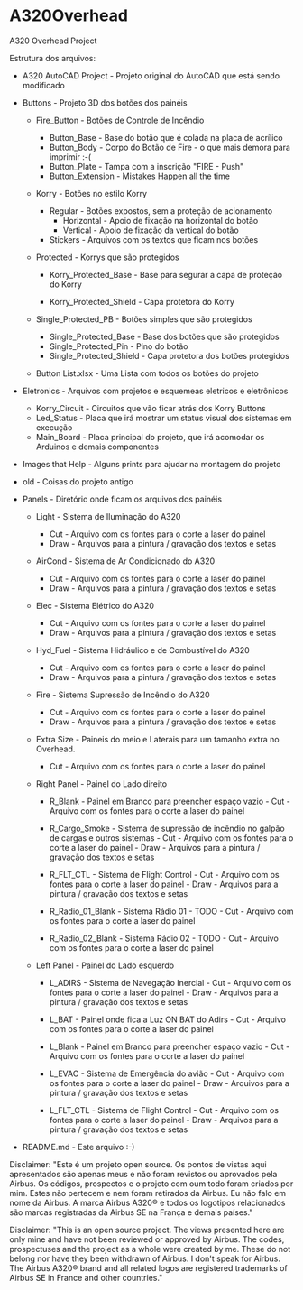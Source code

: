 # A320Overhead
A320 Overhead Project


Estrutura dos arquivos:
 - A320 AutoCAD Project - Projeto original do AutoCAD que está sendo modificado

 - Buttons - Projeto 3D dos botões dos painéis
      - Fire_Button - Botões de Controle de Incêndio
          - Button_Base - Base do botão que é colada na placa de acrílico
          - Button_Body - Corpo do Botão de Fire - o que mais demora para imprimir :-(
          - Button_Plate - Tampa com a inscrição "FIRE - Push"
          - Button_Extension - Mistakes Happen all the time

      - Korry - Botões no estilo Korry
          - Regular - Botões expostos, sem a proteção de acionamento
              - Horizontal - Apoio de fixação na horizontal do botão
              - Vertical - Apoio de fixação da vertical do botão
          - Stickers - Arquivos com os textos que ficam nos botões
      - Protected - Korrys que são protegidos    

          - Korry_Protected_Base - Base para segurar a capa de proteção do Korry

          - Korry_Protected_Shield - Capa protetora do Korry

      - Single_Protected_PB - Botões simples que são protegidos
          - Single_Protected_Base - Base dos botões que são protegidos
          - Single_Protected_Pin - Pino do botão
          - Single_Protected_Shield - Capa protetora dos botões protegidos

      - Button List.xlsx - Uma Lista com todos os botões do projeto

 - Eletronics - Arquivos com projetos e esquemeas eletricos e eletrônicos

      - Korry_Circuit - Circuitos que vão ficar atrás dos Korry Buttons
      - Led_Status - Placa que irá mostrar um status visual dos sistemas em execução
      - Main_Board - Placa principal do projeto, que irá acomodar os Arduinos e demais componentes

 - Images that Help - Alguns prints para ajudar na montagem do projeto

 - old - Coisas do projeto antigo      

 - Panels - Diretório onde ficam os arquivos dos painéis
      - Light - Sistema de Iluminação do A320
          - Cut - Arquivo com os fontes para o corte a laser do painel
          - Draw - Arquivos para a pintura / gravação dos textos e setas

      - AirCond - Sistema de Ar Condicionado do A320
          - Cut - Arquivo com os fontes para o corte a laser do painel
          - Draw - Arquivos para a pintura / gravação dos textos e setas

      - Elec - Sistema Elétrico do A320
          - Cut - Arquivo com os fontes para o corte a laser do painel
          - Draw - Arquivos para a pintura / gravação dos textos e setas

      - Hyd_Fuel - Sistema Hidráulico e de Combustível do A320
          - Cut - Arquivo com os fontes para o corte a laser do painel
          - Draw - Arquivos para a pintura / gravação dos textos e setas

      - Fire - Sistema Supressão de Incêndio do A320
          - Cut - Arquivo com os fontes para o corte a laser do painel
          - Draw - Arquivos para a pintura / gravação dos textos e setas

      - Extra Size - Paineis do meio e Laterais para um tamanho extra no Overhead.
          - Cut - Arquivo com os fontes para o corte a laser do painel

      - Right Panel - Painel do Lado direito
          - R_Blank - Painel em Branco para preencher espaço vazio
                - Cut - Arquivo com os fontes para o corte a laser do painel

          - R_Cargo_Smoke - Sistema de supressão de incêndio no galpão de cargas e outros sistemas
                - Cut - Arquivo com os fontes para o corte a laser do painel
                - Draw - Arquivos para a pintura / gravação dos textos e setas

          - R_FLT_CTL - Sistema de Flight Control
                - Cut - Arquivo com os fontes para o corte a laser do painel
                - Draw - Arquivos para a pintura / gravação dos textos e setas

          - R_Radio_01_Blank - Sistema Rádio 01 - TODO
                - Cut - Arquivo com os fontes para o corte a laser do painel

          - R_Radio_02_Blank - Sistema Rádio 02 - TODO
                - Cut - Arquivo com os fontes para o corte a laser do painel

      - Left Panel - Painel do Lado esquerdo
          - L_ADIRS - Sistema de Navegação Inercial
                - Cut - Arquivo com os fontes para o corte a laser do painel
                - Draw - Arquivos para a pintura / gravação dos textos e setas

          - L_BAT - Painel onde fica a Luz ON BAT do Adirs
                - Cut - Arquivo com os fontes para o corte a laser do painel

          - L_Blank - Painel em Branco para preencher espaço vazio
                - Cut - Arquivo com os fontes para o corte a laser do painel

          - L_EVAC - Sistema de Emergência do avião
                - Cut - Arquivo com os fontes para o corte a laser do painel
                - Draw - Arquivos para a pintura / gravação dos textos e setas
                
          - L_FLT_CTL - Sistema de Flight Control
                - Cut - Arquivo com os fontes para o corte a laser do painel
                - Draw - Arquivos para a pintura / gravação dos textos e setas

  - README.md - Este arquivo :-)


Disclaimer: "Este é um projeto open source. Os pontos de vistas aqui apresentados são apenas meus e não foram revistos ou aprovados pela Airbus. Os códigos, prospectos e o projeto com oum todo foram criados por mim. Estes não pertecem e nem foram retirados da Airbus. Eu não falo em nome da Airbus. A marca Airbus A320® e todos os logotipos relacionados são marcas registradas da Airbus SE na França e demais países."

Disclaimer: "This is an open source project. The views presented here are only mine and have not been reviewed or approved by Airbus. The codes, prospectuses and the project as a whole were created by me. These do not belong nor have they been withdrawn of Airbus. I don't speak for Airbus. The Airbus A320® brand and all related logos are registered trademarks of Airbus SE in France and other countries."
